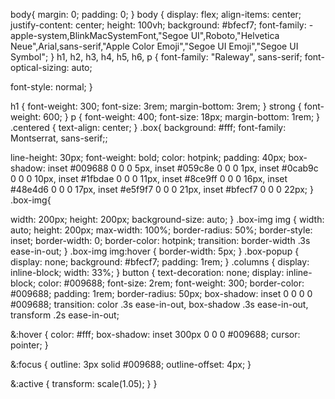 body{
  margin: 0;
  padding: 0;
}
body {
  display: flex;
  align-items: center;
  justify-content: center;
  height: 100vh;
  background: #bfecf7;
  font-family: -apple-system,BlinkMacSystemFont,"Segoe UI",Roboto,"Helvetica Neue",Arial,sans-serif,"Apple Color Emoji","Segoe UI Emoji","Segoe UI Symbol";
}
h1, h2, h3, h4, h5, h6, p {
  font-family: "Raleway", sans-serif;
  font-optical-sizing: auto;

  font-style: normal;
}

h1 {
font-weight: 300;
font-size: 3rem;
margin-bottom: 3rem;
}
strong {
  font-weight: 600;
}
p {
  font-weight: 400;
  font-size: 18px;
  margin-bottom: 1rem;
}
.centered {
  text-align: center;
}
.box{
  background: #fff;
  font-family: Montserrat, sans-serif;;

  line-height: 30px;
  font-weight: bold;
  color: hotpink;
  padding: 40px;
  box-shadow:
    inset #009688 0 0 0 5px, 
    inset #059c8e 0 0 0 1px, 
    inset #0cab9c 0 0 0 10px, 
    inset #1fbdae 0 0 0 11px, 
    inset #8ce9ff 0 0 0 16px, 
    inset #48e4d6 0 0 0 17px, 
    inset #e5f9f7 0 0 0 21px, 
    inset #bfecf7 0 0 0 22px;
}
.box-img{

  width: 200px;
  height: 200px;
  background-size: auto;
}
.box-img img {
  width: auto;
  height: 200px;
  max-width: 100%;
  border-radius: 50%;
  border-style: inset;
  border-width: 0;
  border-color: hotpink;
  transition: border-width .3s ease-in-out;
}
.box-img img:hover {
  border-width: 5px;
}
.box-popup {
  display: none;
  background: #bfecf7;
  padding: 1rem;
}
.columns {
  display: inline-block;
  width: 33%;
}
button {
  text-decoration: none;
  display: inline-block;
  color: #009688;
  font-size: 2rem;
  font-weight: 300;
  border-color: #009688;
  padding: 1rem;
  border-radius: 50px;
  box-shadow: inset 0 0 0 0 #009688;
  transition: 
    color .3s ease-in-out, 
    box-shadow .3s ease-in-out, 
    transform .2s ease-in-out;

  &:hover {
    color: #fff;
    box-shadow: inset 300px 0 0 0 #009688;
    cursor: pointer;
  }

  &:focus {
    outline: 3px solid #009688;
    outline-offset: 4px;
  }

  &:active {
    transform: scale(1.05);
  }
}


